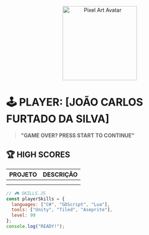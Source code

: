 
<div align="center">
  <img src="https://i.gifer.com/ZZ57.gif" width="200" alt="Pixel Art Avatar">
</div>

# 🕹️ PLAYER: [JOÃO CARLOS FURTADO DA SILVA]

> **"GAME OVER? PRESS START TO CONTINUE"**


## 🏆 HIGH SCORES 
| PROJETO          | DESCRIÇÃO                  | 
|------------------|----------------------------|
|         | 
|         |

```javascript
// 🎮 SKILLS.JS
const playerSkills = {
  languages: ["C#", "GDScript", "Lua"],
  tools: ["Unity", "Tiled", "Aseprite"],
  level: 99
};
console.log("READY!");
